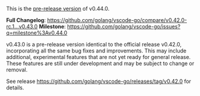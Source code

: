 This is the [pre-release version](https://code.visualstudio.com/api/working-with-extensions/publishing-extension#prerelease-extensions) of v0.44.0.

**Full Changelog**: https://github.com/golang/vscode-go/compare/v0.42.0-rc.1...v0.43.0
**Milestone**: https://github.com/golang/vscode-go/issues?q=milestone%3Av0.44.0

v0.43.0 is a pre-release version identical to the official release v0.42.0, incorporating all the same bug fixes and improvements. This may include additional, experimental features that are not yet ready for general release. These features are still under development and may be subject to change or removal.

See release https://github.com/golang/vscode-go/releases/tag/v0.42.0 for details.

